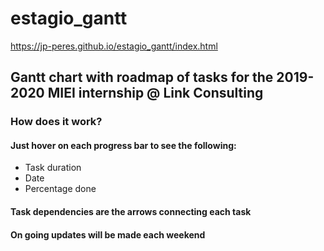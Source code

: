 # estagio_gantt
https://jp-peres.github.io/estagio_gantt/index.html


## Gantt chart with roadmap of tasks for the 2019-2020 MIEI internship @ Link Consulting 

### How does it work?

#### Just hover on each progress bar to see the following:
* Task duration
* Date
* Percentage done

#### Task dependencies are the arrows connecting each task


#### On going updates will be made each weekend
